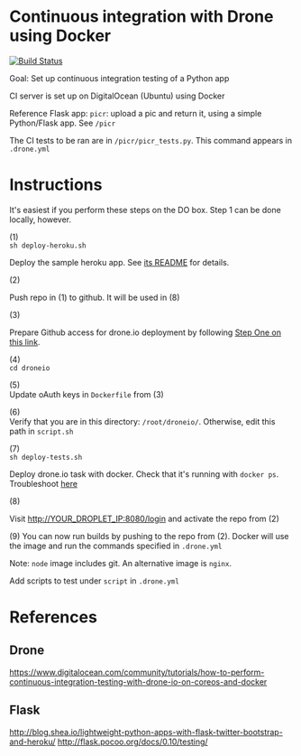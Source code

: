 Continuous integration with Drone using Docker
===============================================================================
[![Build Status](http://192.241.144.155:8080/api/badge/github.com/pavopax/ci-python-drone/status.svg?branch=master)](http://192.241.144.155:8080/github.com/pavopax/ci-python-drone)

Goal: Set up continuous integration testing of a Python app

CI server is set up on DigitalOcean (Ubuntu) using Docker

Reference Flask app: `picr`: upload a pic and return it, using a simple
Python/Flask app. See `/picr`

The CI tests to be ran are in `/picr/picr_tests.py`. This command appears in `.drone.yml`


Instructions
===============================================================================
It's easiest if you perform these steps on the DO box. Step 1 can be done locally, however.


(1)  
`sh deploy-heroku.sh`

Deploy the sample heroku app. See [its README](/picr/README.md) for details.

(2)

Push repo in (1) to github. It will be used in (8)

(3)

Prepare Github access for drone.io deployment by following
[Step One on this link](https://www.digitalocean.com/community/tutorials/how-to-perform-continuous-integration-testing-with-drone-io-on-coreos-and-docker#step-one-—-prepare-github).

(4)  
`cd droneio`

(5)  
Update oAuth keys in `Dockerfile` from (3)

(6)   
Verify that you are in this directory: `/root/droneio/`. Otherwise, edit
this path in `script.sh`

(7)  
`sh deploy-tests.sh`

Deploy drone.io task with docker. Check that it's running with
`docker ps`. Troubleshoot
[here](https://www.digitalocean.com/community/tutorials/how-to-perform-continuous-integration-testing-with-drone-io-on-coreos-and-docker#step-two-—-launch-the-drone-container)

(8)  

Visit [http://YOUR_DROPLET_IP:8080/login](http://YOUR_DROPLET_IP:8080/login)
and activate the repo from (2)

(9)
You can now run builds by pushing to the repo from (2). Docker will use the
image and run the commands specified in `.drone.yml`

Note: `node` image includes git. An alternative image is `nginx`.

Add scripts to test under `script` in `.drone.yml`



References 
===============================================================================
## Drone
https://www.digitalocean.com/community/tutorials/how-to-perform-continuous-integration-testing-with-drone-io-on-coreos-and-docker

## Flask
http://blog.shea.io/lightweight-python-apps-with-flask-twitter-bootstrap-and-heroku/
http://flask.pocoo.org/docs/0.10/testing/


